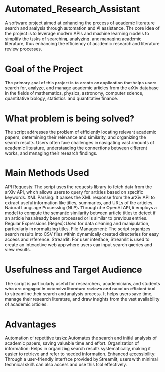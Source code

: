 # Automated_Research_Assistant
A software project aimed at enhancing the process of academic literature search and analysis through automation and AI assistance.
The core idea of the project is to leverage modern APIs and machine learning models to simplify the tasks of searching, analyzing, and managing academic literature, thus enhancing the efficiency of academic research and literature review processes.
# Goal of the Project
The primary goal of this project is to create an application that helps users search for, analyze, and manage academic articles from the arXiv database in the fields of mathematics, physics, astronomy, computer science, quantitative biology, statistics, and quantitative finance.
# What problem is being solved?
The script addresses the problem of efficiently locating relevant academic papers, determining their relevance and similarity, and organizing the search results. Users often face challenges in navigating vast amounts of academic literature, understanding the connections between different works, and managing their research findings.
# Main Methods Used
API Requests: The script uses the requests library to fetch data from the arXiv API, which allows users to query for articles based on specific keywords. XML Parsing: It parses the XML response from the arXiv API to extract useful information like titles, summaries, and URLs of the articles. Natural Language Processing (NLP): Through the OpenAI API, it employs a model to compute the semantic similarity between article titles to detect if an article has already been processed or is similar to previous entries. Regular Expressions (Regex): Used for data cleaning and manipulation, particularly in normalizing titles. File Management: The script organizes search results into CSV files within dynamically created directories for easy access and reference. Streamlit: For user interface, Streamlit is used to create an interactive web app where users can input search queries and view results.
# Usefulness and Target Audience
The script is particularly useful for researchers, academicians, and students who are engaged in extensive literature reviews and need an efficient tool to streamline their search and analysis process. It helps users save time, manage their research literature, and draw insights from the vast availability of academic articles.
# Advantages
Automation of repetitive tasks: Automates the search and initial analysis of academic papers, saving valuable time and effort. Organization of information: Helps in organizing search results systematically, making it easier to retrieve and refer to needed information. Enhanced accessibility: Through a user-friendly interface provided by Streamlit, users with minimal technical skills can also access and use this tool effectively.
